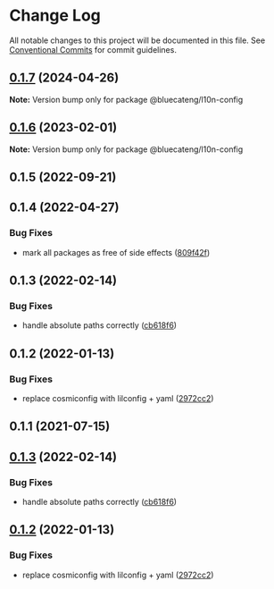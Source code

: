 # Change Log

All notable changes to this project will be documented in this file.
See [Conventional Commits](https://conventionalcommits.org) for commit guidelines.

## [0.1.7](https://github.com/bluecatengineering/l10n-packages/compare/@bluecateng/l10n-config@0.1.6...@bluecateng/l10n-config@0.1.7) (2024-04-26)

**Note:** Version bump only for package @bluecateng/l10n-config

## [0.1.6](https://github.com/bluecatengineering/l10n-packages/compare/@bluecateng/l10n-config@0.1.5...@bluecateng/l10n-config@0.1.6) (2023-02-01)

**Note:** Version bump only for package @bluecateng/l10n-config

## 0.1.5 (2022-09-21)

## 0.1.4 (2022-04-27)

### Bug Fixes

- mark all packages as free of side effects ([809f42f](https://gitlab.bluecatlabs.net/bluecat-uiux/l10n-packages/commit/809f42f77e2ce31287cd78f599f2e67154b50a84))

## 0.1.3 (2022-02-14)

### Bug Fixes

- handle absolute paths correctly ([cb618f6](https://gitlab.bluecatlabs.net/bluecat-uiux/l10n-packages/commit/cb618f6822e880bac3731c8bfa4744cb0d13cd7a))

## 0.1.2 (2022-01-13)

### Bug Fixes

- replace cosmiconfig with lilconfig + yaml ([2972cc2](https://gitlab.bluecatlabs.net/bluecat-uiux/l10n-packages/commit/2972cc2d17fa428f1b6ea8d6977461c87bc3c5cf))

## 0.1.1 (2021-07-15)

## [0.1.3](https://gitlab.bluecatlabs.net/bluecat-uiux/l10n-packages/compare/v0.1.2...v0.1.3) (2022-02-14)

### Bug Fixes

- handle absolute paths correctly ([cb618f6](https://gitlab.bluecatlabs.net/bluecat-uiux/l10n-packages/commit/cb618f6822e880bac3731c8bfa4744cb0d13cd7a))

## [0.1.2](https://gitlab.bluecatlabs.net/bluecat-uiux/l10n-packages/compare/v0.1.1...v0.1.2) (2022-01-13)

### Bug Fixes

- replace cosmiconfig with lilconfig + yaml ([2972cc2](https://gitlab.bluecatlabs.net/bluecat-uiux/l10n-packages/commit/2972cc2d17fa428f1b6ea8d6977461c87bc3c5cf))
